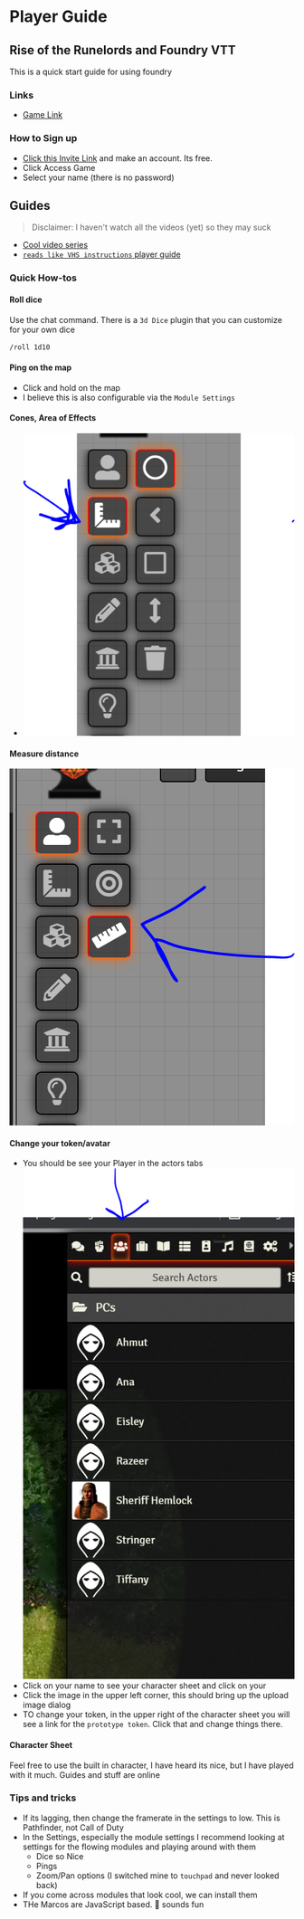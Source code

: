 # Player Guide

## Rise of the Runelords and Foundry VTT

This is a quick start guide for using foundry

### Links

- [Game Link](https://dewseph-rise-of-the-runelords.forge-vtt.com)

### How to Sign up

- [Click this Invite Link](https://forge-vtt.com/invite/dewseph-rise-of-the-runelords/d79d914b-5edc-4282-b90a-ac52629b66f9) and make an account. Its free.
- Click Access Game
- Select your name (there is no password)

## Guides

> Disclaimer: I haven't watch all the videos (yet) so they may suck

- [Cool video series](https://www.encounterlibrary.com/guides/players-guide-user-interface-in-foundry-vtt/)
- [`reads like VHS instructions` player guide](https://foundryvtt.com/article/player-orientation/)

### Quick How-tos

#### Roll dice

Use the chat command. There is a `3d Dice` plugin that you can customize for your own dice

``` bash
/roll 1d10
```

#### Ping on the map

- Click and hold on the map
- I believe this is also configurable via the `Module Settings`

#### Cones, Area of Effects

- ![./cone-tool.PNG](./cone-tool.PNG)

#### Measure distance

![measure tool](./measure.png)

#### Change your token/avatar

- You should be see your Player in the actors tabs ![actors tab](actors.png)
- Click on your name to see your character sheet and click on your
- Click the image in the upper left corner, this should bring up the upload image dialog
- TO change your token, in the upper right of the character sheet  you will see a link for the `prototype token`. Click that and change things there.  

#### Character Sheet

Feel free to use the built in character, I have heard its nice, but I have played with it much. Guides and stuff are online

### Tips and tricks

- If its lagging, then change the framerate in the settings to low. This is Pathfinder, not Call of Duty
- In the Settings, especially the module settings I recommend looking at settings for the flowing modules and playing around with them
  - Dice so Nice
  - Pings
  - Zoom/Pan options (I switched mine to `touchpad` and never looked back)
- If you come across modules that look cool, we can install them
- THe Marcos are JavaScript based. :shrug: sounds fun
